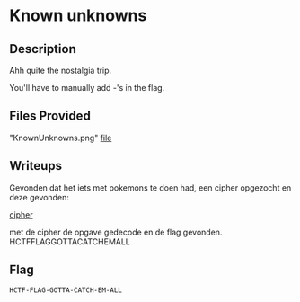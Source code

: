 # Known unknowns

## Description
Ahh quite the nostalgia trip.

You'll have to manually add -'s in the flag.

## Files Provided
"KnownUnknowns.png" [file](./Known%20unknowns/KnownUnknowns.png)

## Writeups
Gevonden dat het iets met pokemons te doen had, een cipher opgezocht en deze gevonden:

[cipher](https://www.dcode.fr/pokemon-unown-alphabet)

met de cipher de opgave gedecode en de flag gevonden.
HCTFFLAGGOTTACATCHEMALL
## Flag
```
HCTF-FLAG-GOTTA-CATCH-EM-ALL
```